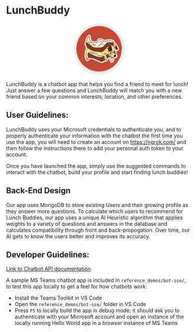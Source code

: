 # LunchBuddy

<div style="text-align: center;">

![](./images/lunch_buddy_logo.png)

</div>

LunchBuddy is a chatbot app that helps you find a friend to meet for lunch! Just answer a few questions and LunchBuddy will match you with a new friend based on your common interests, location, and other preferences.

## User Guidelines:

LunchBuddy uses your Microsoft credentials to authenticate you, and to properly authenticate your information with the chatbot the first time you use the app, you will need to create an account on https://ngrok.com/ and then follow the instructions there to add your personal auth token to your account.

Once you have launched the app, simply use the suggested commands to interact with the chatbot, build your profile and start finding lunch buddies!

## Back-End Design

Our app uses MongoDB to store existing Users and their growing profile as they answer more questions. To calculate which users to recommend for Lunch Buddies, our app uses a unique AI Heuristic algorithm that applies weights to a variety of questions and answers in the database and calculates compatibility through front and back-propogation. Over time, our AI gets to know the users better and improves its accuracy.

## Developer Guidelines:

[Link to Chatbot API documentation](https://learn.microsoft.com/en-us/microsoftteams/platform/bots/what-are-bots)


A sample MS Teams chatbot app is included in `reference_demos/bot-sso/`, to test this app locally to get a feel for how chatbots work:
- Install the Teams Toolkit in VS Code
- Open the `reference_demos/bot-sso/` folder in VS Code
- Press `F5` to locally build the app in debug mode; it should ask you to authenticate with your Microsoft account and open an instance of the locally running Hello World app in a browser instance of MS Teams
